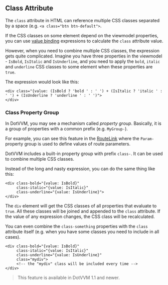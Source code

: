 ## Class Attribute

The `class` attribute in HTML can reference multiple CSS classes separated by a space (e.g. `<a class="btn btn-default">`.

If the CSS classes on some element depend on the viewmodel properties, you can use [value binding](/docs/tutorials/basics-value-binding/{branch}) expressions to calculate the `class` attribute value.

However, when you need to combine multiple CSS classes, the expression gets quite complicated. Imagine you have three properties in the viewmodel - `IsBold`, `IsItalic` and `IsUnderline`, and you need to apply the `bold`, `italic` and `underline` CSS classes to some element when these properties are `true`.

The expression would look like this:

```DOTHTML
<div class="{value: (IsBold ? 'bold ' : ' ') + (IsItalic ? 'italic ' : ' ') + (IsUnderline ? 'underline ' : ' ')">
</div>
```

### Class Property Group

In DotVVM, you may see a mechanism called _property group_. Basically, it is a group of properties with a common prefix (e.g. `MyGroup-`).

For example, you can see this feature in the [RouteLink](/docs/controls/builtin/RouteLink/{branch}) where the `Param-` property group is used to define values of route parameters.

DotVVM includes a built-in property group with prefix `class-`. It can be used to combine multiple CSS classes.

Instead of the long and nasty expression, you can do the same thing like this:

```DOTHTML
<div class-bold="{value: IsBold}"
     class-italic="{value: IsItalic}"
     class-underline="{value: IsUnderline}">
</div>
```

The `div` element will get the CSS classes of all properties that evaluate to `true`. All these classes will be joined and appended to the `class` attribute. If the value of any expression changes, the CSS class will be recalculated.

You can even combine the `class-something` properties with the `class` attribute itself (e.g. when you have some classes you need to include in all cases).

```DOTHTML
<div class-bold="{value: IsBold}"
     class-italic="{value: IsItalic}"
     class-underline="{value: IsUnderline}"
     class="mydiv">
     <!-- the "mydiv" class will be included every time -->
</div>
```

> This feature is available in DotVVM 1.1 and newer.